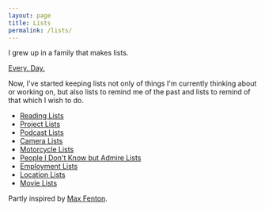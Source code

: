 ```yaml
---
layout: page
title: Lists
permalink: /lists/
---
```

I grew up in a family that makes lists.

[Every. Day.](/images/page/list.jpg)

Now, I've started keeping lists not only of things I'm currently thinking about or working on, but also lists to remind me of the past and lists to remind of that which I wish to do.

- [Reading Lists](/reading-lists)
- [Project Lists](/project-lists)
- [Podcast Lists](/podcast-lists)
- [Camera Lists](/camera-lists)
- [Motorcycle Lists](/motorcycle-lists)
- [People I Don't Know but Admire Lists](/people-i-admire-lists)
- [Employment Lists](/employment-lists)
- [Location Lists](/location-lists)
- [Movie Lists](/movie-lists)

Partly inspired by [Max Fenton](http://maxfenton.com/biblio/).
